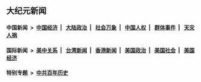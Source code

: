 ## 大纪元新闻

#### 中国新闻 &nbsp;>&nbsp; [中国经济](indexes/ncid283/README.md?09070445) &nbsp;| &nbsp; [大陆政治](indexes/ncid277/README.md?09070445) &nbsp;| &nbsp; [社会万象](indexes/ncid282/README.md?09070445) &nbsp;| &nbsp; [中国人权](indexes/ncid278/README.md?09070445) &nbsp;| &nbsp; [群体事件](indexes/ncid279/README.md?09070445) &nbsp;| &nbsp; [天灾人祸](indexes/ncid280/README.md?09070445)

#### 国际新闻 &nbsp;>&nbsp; [美中关系](indexes/nf1412576/README.md?09070445) &nbsp;| &nbsp; [台湾新闻](indexes/ncid1349361/README.md?09070445) &nbsp;| &nbsp; [香港新闻](indexes/ncid1349362/README.md?09070445) &nbsp;| &nbsp; [美国政治](indexes/ncid1078159/README.md?09070445) &nbsp;| &nbsp; [美国社会](indexes/ncid1078160/README.md?09070445) &nbsp;| &nbsp; [美国经济](indexes/ncid1078158/README.md?09070445)

#### 特别专题 &nbsp;>&nbsp; [中共百年历史](https://github.com/easy2view/epoch-special/blob/master/README.md?09070445)  
